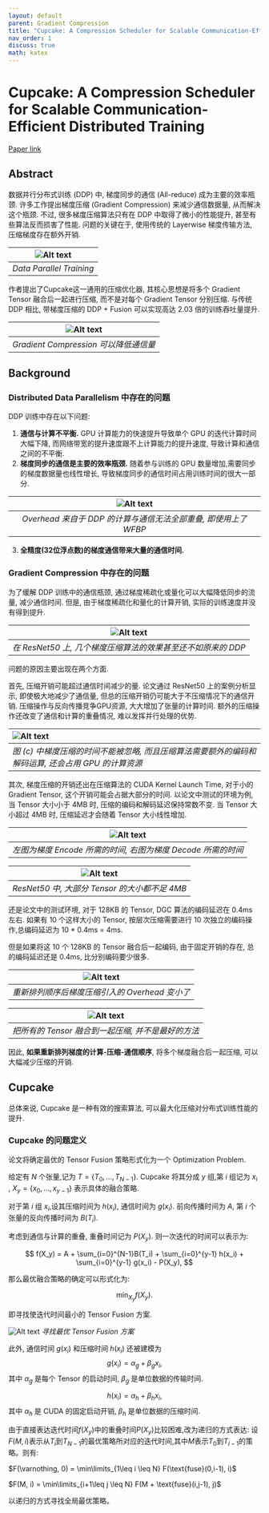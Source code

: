 ```yaml
---
layout: default
parent: Gradient Compression 
title: "Cupcake: A Compression Scheduler for Scalable Communication-Efficient Distributed Training"
nav_order: 1
discuss: true
math: katex
---
```


# Cupcake: A Compression Scheduler for Scalable Communication-Efficient Distributed Training
[Paper link](https://proceedings.mlsys.org/paper_files/paper/2023/hash/f67b34cb0f0d24b6226178aa6a649cc4-Abstract-mlsys2023.html)

## Abstract

数据并行分布式训练 (DDP) 中, 梯度同步的通信 (All-reduce) 成为主要的效率瓶颈. 许多工作提出梯度压缩 (Gradient Compression) 来减少通信数据量, 从而解决这个瓶颈. 不过, 很多梯度压缩算法只有在 DDP 中取得了微小的性能提升, 甚至有些算法反而损害了性能. 问题的关键在于, 使用传统的 Layerwise 梯度传输方法, 压缩梯度存在额外开销. 

|![Alt text](image-1.png)|
|:--:|
|*Data Parallel Training*|

作者提出了Cupcake这一通用的压缩优化器, 其核心思想是将多个 Gradient Tensor 融合后一起进行压缩, 而不是对每个 Gradient Tensor 分别压缩. 与传统 DDP 相比, 带梯度压缩的 DDP + Fusion 可以实现高达 2.03 倍的训练吞吐量提升.

|![Alt text](image-5.png)|
|:--:|
|*Gradient Compression 可以降低通信量*|

## Background
### Distributed Data Parallelism 中存在的问题

DDP 训练中存在以下问题:
1. **通信与计算不平衡.** GPU 计算能力的快速提升导致单个 GPU 的迭代计算时间大幅下降, 而网络带宽的提升速度跟不上计算能力的提升速度, 导致计算和通信之间的不平衡.
2. **梯度同步的通信是主要的效率瓶颈.** 随着参与训练的 GPU 数量增加,需要同步的梯度数据量也线性增长, 导致梯度同步的通信时间占用训练时间的很大一部分.

|![Alt text](image-2.png)|
|:--:|
|*Overhead 来自于 DDP 的计算与通信无法全部重叠, 即使用上了 WFBP*|

3. **全精度(32位浮点数)的梯度通信带来大量的通信时间.**

### Gradient Compression 中存在的问题

为了缓解 DDP 训练中的通信瓶颈, 通过梯度稀疏化或量化可以大幅降低同步的流量, 减少通信时间. 但是, 由于梯度稀疏化和量化的计算开销, 实际的训练速度并没有得到提升.

|![Alt text](image-3.png)|
|:--:|
|*在 ResNet50 上, 几个梯度压缩算法的效果甚至还不如原来的 DDP*|

问题的原因主要出现在两个方面.

首先, 压缩开销可能超过通信时间减少的量. 论文通过 ResNet50 上的案例分析显示, 即使极大地减少了通信量, 但总的压缩开销仍可能大于不压缩情况下的通信开销. 压缩操作与反向传播竞争GPU资源, 大大增加了张量的计算时间. 额外的压缩操作还改变了通信和计算的重叠情况, 难以发挥并行处理的优势.

|![Alt text](image.png)|
|:--|
|*图 (c) 中梯度压缩的时间不能被忽略, 而且压缩算法需要额外的编码和解码运算, 还会占用 GPU 的计算资源*|

其次, 梯度压缩的开销还出在压缩算法的 CUDA Kernel Launch Time, 对于小的 Gradient Tensor, 这个开销可能会占据大部分的时间. 以论文中测试的环境为例, 当 Tensor 大小小于 4MB 时, 压缩的编码和解码延迟保持常数不变. 当 Tensor 大小超过 4MB 时, 压缩延迟才会随着 Tensor 大小线性增加.

|![Alt text](image-4.png)|
|:--:|
|*左图为梯度 Encode 所需的时间, 右图为梯度 Decode 所需的时间*|

|![Alt text](image-6.png)|
|:--:|
|*ResNet50 中, 大部分 Tensor 的大小都不足 4MB*|

还是论文中的测试环境, 对于 128KB 的 Tensor, DGC 算法的编码延迟在 0.4ms 左右. 如果有 10 个这样大小的 Tensor, 按层次压缩需要进行 10 次独立的编码操作,总编码延迟为 10 * 0.4ms = 4ms.

但是如果将这 10 个 128KB 的 Tensor 融合后一起编码, 由于固定开销的存在, 总的编码延迟还是 0.4ms, 比分别编码要少很多.

|![Alt text](image-7.png)|
|:--:|
|*重新排列顺序后梯度压缩引入的 Overhead 变小了*|

|![Alt text](image-8.png)|
|:--:|
|*把所有的 Tensor 融合到一起压缩, 并不是最好的方法*|

因此, **如果重新排列梯度的计算-压缩-通信顺序**, 将多个梯度融合后一起压缩, 可以大幅减少压缩的开销.

## Cupcake
总体来说, Cupcake 是一种有效的搜索算法, 可以最大化压缩对分布式训练性能的提升.
### Cupcake 的问题定义

论文将确定最优的 Tensor Fusion 策略形式化为一个 Optimization Problem. 

给定有 $N$ 个张量,记为 $T = \{T_0, ..., T_{N-1}\}$. Cupcake 将其分成 $y$ 组,第 $i$ 组记为 $x_i$ , $X_y = \{x_0, ..., x_{y-1}\}$ 表示具体的融合策略.

对于第 $i$ 组 $x_i$,设其压缩时间为 $h(x_i)$, 通信时间为 $g(x_i)$. 前向传播时间为 $A$, 第 $i$ 个张量的反向传播时间为 $B(T_i)$.

考虑到通信与计算的重叠, 重叠时间记为 $P(X_y)$. 则一次迭代的时间可以表示为:

$$
f(X_y) = A + \sum_{i=0}^{N-1}B(T_i) + \sum_{i=0}^{y-1} h(x_i) + \sum_{i=0}^{y-1} g(x_i) - P(X_y),
$$

那么最优融合策略的确定可以形式化为:

$$
\min_{X_y} f(X_y).
$$

即寻找使迭代时间最小的 Tensor Fusion 方案.

![Alt text](image-9.png)
*寻找最优 Tensor Fusion 方案*

此外, 通信时间 $g(x_i)$ 和压缩时间 $h(x_i)$ 还被建模为
$$
g(x_i) = \alpha_g + \beta_g x_i,
$$
其中 $\alpha_g$ 是每个 Tensor 的启动时间, $\beta_g$ 是单位数据的传输时间.

$$h(x_i) = \alpha_h + \beta_h x_i,$$
其中 $\alpha_h$ 是 CUDA 的固定启动开销, $\beta_h$ 是单位数据的压缩时间.

由于直接表达迭代时间$f(X_y)$中的重叠时间$P(X_y)$比较困难,改为递归的方式表达:
设$F(M, i)$表示从$T_i$到$T_{N-1}$的最优策略所对应的迭代时间,其中$M$表示$T_0$到$T_{i-1}$的策略。则有:

$F(\varnothing, 0) = \min\limits_{1\leq i \leq N} F(\text{fuse}(0,i-1), i)$

$F(M, i) = \min\limits_{i+1\leq j \leq N} F(M + \text{fuse}(i,j-1), j)$

以递归的方式寻找全局最优策略。

